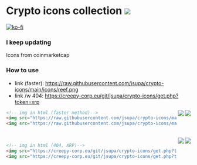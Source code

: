 # Crypto icons collection <img src="https://visitor-badge.laobi.icu/badge?page_id=jsupa.crypto-icons">
[![ko-fi](https://ko-fi.com/img/githubbutton_sm.svg)](https://ko-fi.com/Y8Y246Y0V)
### I keep updating 
Icons from coinmarketcap
### How to use
- link (faster): https://raw.githubusercontent.com/jsupa/crypto-icons/main/icons/reef.png
- link /w 404: https://creepy-corp.eu/git/jsupa/crypto-icons/get.php?token=xrp

<img align="right" src="https://raw.githubusercontent.com/jsupa/crypto-icons/main/icons/reef.png">
<img align="right" src="https://raw.githubusercontent.com/jsupa/crypto-icons/main/icons/doge.png">

```html
<!-- img in html (faster method)-->
<img src="https://raw.githubusercontent.com/jsupa/crypto-icons/main/icons/reef.png">
<img src="https://raw.githubusercontent.com/jsupa/crypto-icons/main/icons/doge.png">
```

<br>
<img align="right" src="https://creepy-corp.eu/git/jsupa/crypto-icons/get.php?token=xrp">
<img align="right" src="https://creepy-corp.eu/git/jsupa/crypto-icons/get.php?token=jsupa">

```html
<!-- img in html (404, XRP)-->
<img src="https://creepy-corp.eu/git/jsupa/crypto-icons/get.php?token=xrp">
<img src="https://creepy-corp.eu/git/jsupa/crypto-icons/get.php?token=jsupa">
```
